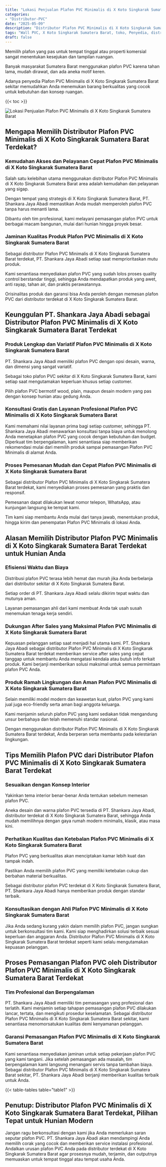 ```yaml
---
title: "Lokasi Penjualan Plafon PVC Minimalis di X Koto Singkarak Sumatera Barat"
categories: 
- "Distributor-PVC"
date: "2025-05-09"
description: "Distributor Plafon PVC Minimalis di X Koto Singkarak Sumatera Barat untuk tempat tinggal, perkantoran, dan ritel. Panel unggulan, beragam motif, variasi warna menarik, beserta layanan pemasangan oleh teknisi ahli serta jaminan resmi!|Jasa penjualan Plafon PVC Minimalis di X Koto Singkarak Sumatera Barat untuk kebutuhan hunian, kantor, atau toko, dengan panel terbaik dan penempatan oleh tim ahli serta jaminan resmi.|Alternatif Plafon PVC Minimalis di X Koto Singkarak Sumatera Barat yang terpercaya untuk rumah, kantor, dan toko, dengan produk berkualitas dan pemasangan dikerjakan oleh tim profesional dan kepastian resmi.|Penyediaan Plafon PVC Minimalis di X Koto Singkarak Sumatera Barat bagi tempat tinggal, office, serta toko, dengan produk berkualitas dan pemasangan ditangani oleh teknisi ahli, lengkap beserta jaminan resmi.}"
tags: "Wall PVC, X Koto Singkarak Sumatera Barat, toko, Penyedia, distributor"
draft: false
---
```


Memilih plafon yang pas untuk tempat tinggal atau properti komersial sangat menentukan kesejukan dan tampilan ruangan.

Banyak masyarakat Sumatera Barat menggunakan plafon PVC karena tahan lama, mudah dirawat, dan ada aneka motif keren.

Adanya penyedia Plafon PVC Minimalis di X Koto Singkarak Sumatera Barat sekitar memudahkan Anda menemukan barang berkualitas yang cocok untuk kebutuhan dan konsep ruangan.

{{< toc >}}

![Lokasi Penjualan Plafon PVC Minimalis di X Koto Singkarak Sumatera Barat](/images/Distributor-PVC/Lokasi-Penjualan-Plafon-PVC-Minimalis-di-X-Koto-Singkarak-Sumatera-Barat.png)


## Mengapa Memilih Distributor Plafon PVC Minimalis di X Koto Singkarak Sumatera Barat Terdekat?

### Kemudahan Akses dan Pelayanan Cepat Plafon PVC Minimalis di X Koto Singkarak Sumatera Barat

Salah satu kelebihan utama menggunakan distributor Plafon PVC Minimalis di X Koto Singkarak Sumatera Barat area adalah kemudahan dan pelayanan yang sigap.

Dengan tempat yang strategis di X Koto Singkarak Sumatera Barat, PT. Shankara Jaya Abadi memastikan Anda mudah memperoleh plafon PVC tanpa harus menanti lama.

Dibantu oleh tim profesional, kami melayani pemasangan plafon PVC untuk berbagai macam bangunan, mulai dari hunian hingga proyek besar.

### Jaminan Kualitas Produk Plafon PVC Minimalis di X Koto Singkarak Sumatera Barat

Sebagai distributor Plafon PVC Minimalis di X Koto Singkarak Sumatera Barat terdekat, PT. Shankara Jaya Abadi setiap saat memprioritaskan mutu produk.

Kami senantiasa menyediakan plafon PVC yang sudah lolos proses quality control berstandar tinggi, sehingga Anda mendapatkan produk yang awet, anti rayap, tahan air, dan praktis perawatannya.

Orisinalitas produk dan garansi bisa Anda peroleh dengan memesan plafon PVC dari distributor terdekat di X Koto Singkarak Sumatera Barat.

## Keunggulan PT. Shankara Jaya Abadi sebagai Distributor Plafon PVC Minimalis di X Koto Singkarak Sumatera Barat Terdekat

### Produk Lengkap dan Variatif Plafon PVC Minimalis di X Koto Singkarak Sumatera Barat

PT. Shankara Jaya Abadi memiliki plafon PVC dengan opsi desain, warna, dan dimensi yang sangat variatif.

Sebagai toko plafon PVC sekitar di X Koto Singkarak Sumatera Barat, kami setiap saat mengutamakan keperluan khusus setiap customer.

Pilih plafon PVC bermotif wood, plain, maupun desain modern yang pas dengan konsep hunian atau gedung Anda.

### Konsultasi Gratis dan Layanan Profesional Plafon PVC Minimalis di X Koto Singkarak Sumatera Barat

Kami memahami nilai layanan prima bagi setiap customer, sehingga PT. Shankara Jaya Abadi menawarkan konsultasi tanpa biaya untuk menolong Anda menetapkan plafon PVC yang cocok dengan kebutuhan dan budget. Diperkuat tim berpengalaman, kami senantiasa siap memberikan rekomendasi mulai dari memilih produk sampai pemasangan Plafon PVC Minimalis di alamat Anda.

### Proses Pemesanan Mudah dan Cepat Plafon PVC Minimalis di X Koto Singkarak Sumatera Barat

Sebagai distributor Plafon PVC Minimalis di X Koto Singkarak Sumatera Barat terdekat, kami menyediakan proses pemesanan yang praktis dan responsif.

Pemesanan dapat dilakukan lewat nomor telepon, WhatsApp, atau kunjungan langsung ke tempat kami.

Tim kami siap membantu Anda mulai dari tanya jawab, menentukan produk, hingga kirim dan penempatan Plafon PVC Minimalis di lokasi Anda.

## Alasan Memilih Distributor Plafon PVC Minimalis di X Koto Singkarak Sumatera Barat Terdekat untuk Hunian Anda

### Efisiensi Waktu dan Biaya

Distribusi plafon PVC terasa lebih hemat dan murah jika Anda berbelanja dari distributor sekitar di X Koto Singkarak Sumatera Barat.

Setiap order di PT. Shankara Jaya Abadi selalu dikirim tepat waktu dan mutunya aman.

Layanan pemasangan ahli dari kami membuat Anda tak usah susah menemukan tenaga kerja sendiri.

### Dukungan After Sales yang Maksimal Plafon PVC Minimalis di X Koto Singkarak Sumatera Barat

Kepuasan pelanggan setiap saat menjadi hal utama kami. PT. Shankara Jaya Abadi sebagai distributor Plafon PVC Minimalis di X Koto Singkarak Sumatera Barat terdekat memberikan service after sales yang cepat tanggap untuk membantu Anda mengatasi kendala atau butuh info terkait produk. Kami berjanji memberikan solusi maksimal untuk semua permintaan plafon PVC Anda.

### Produk Ramah Lingkungan dan Aman Plafon PVC Minimalis di X Koto Singkarak Sumatera Barat

Selain memiliki model modern dan keawetan kuat, plafon PVC yang kami jual juga eco-friendly serta aman bagi anggota keluarga.

Kami menjamin seluruh plafon PVC yang kami sediakan tidak mengandung unsur berbahaya dan telah memenuhi standar nasional.

Dengan menggunakan distributor Plafon PVC Minimalis di X Koto Singkarak Sumatera Barat terdekat, Anda berperan serta membantu pada kelestarian lingkungan.

## Tips Memilih Plafon PVC dari Distributor Plafon PVC Minimalis di X Koto Singkarak Sumatera Barat Terdekat

### Sesuaikan dengan Konsep Interior

Yakinkan tema interior benar-benar Anda tentukan sebelum memesan plafon PVC.

Aneka desain dan warna plafon PVC tersedia di PT. Shankara Jaya Abadi, distributor terdekat di X Koto Singkarak Sumatera Barat, sehingga Anda mudah memilihnya dengan gaya rumah modern minimalis, klasik, atau masa kini.

### Perhatikan Kualitas dan Ketebalan Plafon PVC Minimalis di X Koto Singkarak Sumatera Barat

Plafon PVC yang berkualitas akan menciptakan kamar lebih kuat dan tampak indah.

Pastikan Anda memilih plafon PVC yang memiliki ketebalan cukup dan berbahan material berkualitas.

Sebagai distributor plafon PVC terdekat di X Koto Singkarak Sumatera Barat, PT. Shankara Jaya Abadi hanya memberikan produk dengan standar terbaik.

### Konsultasikan dengan Ahli Plafon PVC Minimalis di X Koto Singkarak Sumatera Barat

Jika Anda sedang kurang yakin dalam memilih plafon PVC, jangan sungkan untuk berkonsultasi tim kami. Kami siap menghadirkan solusi terbaik sesuai keperluan dan anggaran Anda. Distributor Plafon PVC Minimalis di X Koto Singkarak Sumatera Barat terdekat seperti kami selalu mengutamakan kepuasan pelanggan.

## Proses Pemasangan Plafon PVC oleh Distributor Plafon PVC Minimalis di X Koto Singkarak Sumatera Barat Terdekat

### Tim Profesional dan Berpengalaman

PT. Shankara Jaya Abadi memiliki tim pemasangan yang profesional dan terlatih. Kami menjamin setiap tahapan pemasangan plafon PVC dilakukan lancar, tertata, dan mengikuti prosedur keselamatan. Sebagai distributor Plafon PVC Minimalis di X Koto Singkarak Sumatera Barat sekitar, kami senantiasa menomorsatukan kualitas demi kenyamanan pelanggan.

### Garansi Pemasangan Plafon PVC Minimalis di X Koto Singkarak Sumatera Barat

Kami senantiasa menyediakan jaminan untuk setiap pekerjaan plafon PVC yang kami tangani. Jika setelah pemasangan ada masalah, tim berpengalaman kami langsung menangani servis tanpa tambahan biaya. Sebagai distributor Plafon PVC Minimalis di X Koto Singkarak Sumatera Barat sekitar, PT. Shankara Jaya Abadi berjanji memberikan kualitas terbaik untuk Anda.

{{< table-tables table="table1" >}}

## Penutup: Distributor Plafon PVC Minimalis di X Koto Singkarak Sumatera Barat Terdekat, Pilihan Tepat untuk Hunian Modern

Jangan ragu berkonsultasi dengan kami jika Anda memerlukan saran seputar plafon PVC. PT. Shankara Jaya Abadi akan mendampingi Anda memilih corak yang cocok dan memberikan service instalasi profesional. Andalkan urusan plafon PVC Anda pada distributor terdekat di X Koto Singkarak Sumatera Barat agar prosesnya mudah, terjamin, dan outputnya memuaskan untuk tempat tinggal atau tempat usaha Anda.